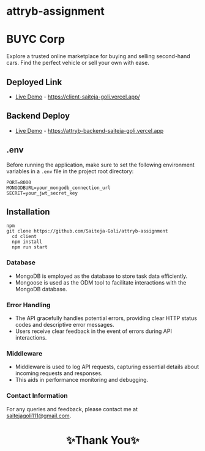 # attryb-assignment

# BUYC Corp

Explore a trusted online marketplace for buying and selling second-hand cars. Find the perfect vehicle or sell your own with ease.

## Deployed Link

- [Live Demo](#) - https://client-saiteja-goli.vercel.app/

## Backend Deploy

- [Live Demo](#) - https://attryb-backend-saiteja-goli.vercel.app

## .env

Before running the application, make sure to set the following environment variables in a `.env` file in the project root directory:

```
PORT=8000
MONGODBURL=your_mongodb_connection_url
SECRET=your_jwt_secret_key
```

## Installation

```
npm
git clone https://github.com/Saiteja-Goli/attryb-assignment
  cd client
  npm install
  npm run start
```

### Database

- MongoDB is employed as the database to store task data efficiently.
- Mongoose is used as the ODM tool to facilitate interactions with the MongoDB database.

### Error Handling

- The API gracefully handles potential errors, providing clear HTTP status codes and descriptive error messages.
- Users receive clear feedback in the event of errors during API interactions.
### Middleware

- Middleware is used to log API requests, capturing essential details about incoming requests and responses.
- This aids in performance monitoring and debugging.

### Contact Information

For any queries and feedback, please contact me at [saitejagoli111@gmail.com](mailto:saitejagoli111@gmail.com).

<h1 align="center">✨Thank You✨</h1>
